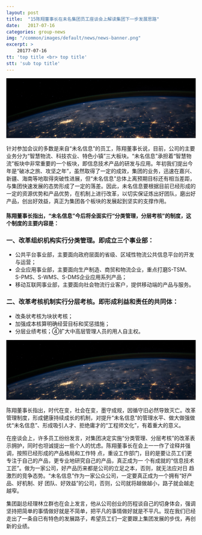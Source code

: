 ```yaml
---
layout: post
title:  "15陈翔董事长在未名集团员工座谈会上解读集团下一步发展思路"
date:   2017-07-16
categories: group-news
img: "/common/images/default/news/news-banner.png"
excerpt: >
    20177-07-16
tt: 'top title <br> top title'
stt: 'sub top title'
---
```



![陈翔董事长在会上解读了集团发展思路](/common/images/default/news/news-banner.png)


针对参加会议的多数是来自“未名信息”的员工，陈翔董事长说，目前，公司的主要业务分为“智慧物流、科技农业、特色小镇”三大板块。“未名信息”承担着“智慧物流”板块中非常重要的一个板块，即信息技术产品的研发与应用。年初我们提出今年是“破冰之旅、攻坚之年”，虽然取得了一定的成效，集团的业务，迅速在嘉兴、新疆、海南等地取得突破性进展，但“未名信息”总体上离预期目标还有相当差距，与集团快速发展的态势形成了一定的落差。因此，未名信息要根据目前已经形成的一定的资源优势和产品优势，在机制上进行改革，以切实保证炼出好团队，磨出好产品，创出好效益，真正为集团各个板块的发展起到坚实的支撑作用。

#### 陈翔董事长指出，“未名信息”今后将全面实行“分类管理，分层考核”的制度，这个制度的主要内容是：

### 一、改革组织机构实行分类管理。即成立三个事业部：
- 公共平台事业部，主要面向政府层面的省级、区域性物流公共信息平台的开发与运营；
- 企业应用事业部，主要面向生产制造、商贸和物流企业，重点打磨S-TSM、S-PMS、S-WMS、S-DMS企业应用系列产品；
- 移动互联网事业部，主要面向社会物流行业客户，提供移动端的产品与服务。

### 二、改革考核机制实行分层考核。即形成利益和责任的共同体：

- 改条状考核为块状考核；
- 加强成本核算明确经营目标和奖惩措施；
- 分层业绩考核；④扩大中高层管理人员的用人自主权。

![陈翔董事长在会上解读了集团发展思路](/common/images/default/news/news-banner.png)

陈翔董事长指出，时代在变，社会在变，墨守成规，因循守旧必然导致灭亡。改革管理制度，形成健康持续成长的机制，对提升“未名信息”的管理水平、做大做强做优“未名信息”、形成吸引人才、拒绝庸才的“工程师文化”，有着重大的意义。

在座谈会上，许多员工纷纷发言，对集团决定实施“分类管理、分层考核”的改革表示拥护，同时也坦诚提出一些个人的忧虑。陈翔董事长在会上一一作了诠释并强调，按照已经形成的产品格局和工作特 点，重设工作部门，目的是要让员工们更专注于自己的产品，更专业地研究自己的产品，真正成为一 个有成就的“信息技术工匠”。做为一家公司，好产品历来都是公司的立足之本，否则，就无法应对日 趋激烈的竞争态势。“未名信息”作为一家公众公司，一定要真正成为一个拥有“好产品、好机制、好 团队、好效益”的公司，否则，公司就将越做越小，路子就会越走越窄。

集团副总经理林立群也在会上发言，他从公司创业的历程谈自己的切身体会，强调坚持把简单的事情做好就是不简单，把平凡的事情做好就是不平凡。现在我们已经走出了一条自已有特色的发展路子，希望员工们一定要跟上集团发展的步伐，再创新的业绩。
